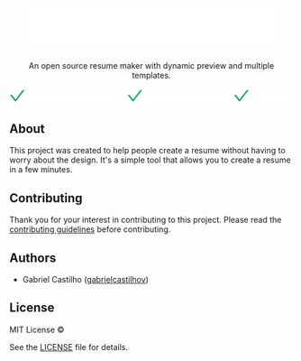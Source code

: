 <h1 align="center">
  <img src="./.github/logo.svg" />
</h1>

<p align="center">An open source resume maker with dynamic preview and multiple templates.</p>

<p align="center">
  <img src="./.github/features.svg" />
</p>

## About

This project was created to help people create a resume without having to worry about the design. It's a simple tool that allows you to create a resume in a few minutes.

## Contributing

Thank you for your interest in contributing to this project. Please read the [contributing guidelines](./CONTRIBUTING.md) before contributing.

## Authors

- Gabriel Castilho ([gabrielcastilhov](https://www.linkedin.com/in/gabrielcastilhov))

## License

MIT License ©

See the [LICENSE](./LICENSE) file for details.
